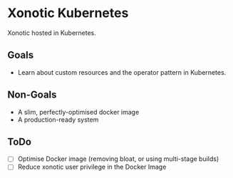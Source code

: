 # Xonotic Kubernetes

Xonotic hosted in Kubernetes.

## Goals

- Learn about custom resources and the operator pattern in Kubernetes.

## Non-Goals

- A slim, perfectly-optimised docker image
- A production-ready system

## ToDo

- [ ] Optimise Docker image (removing bloat, or using multi-stage builds)
- [ ] Reduce xonotic user privilege in the Docker Image
